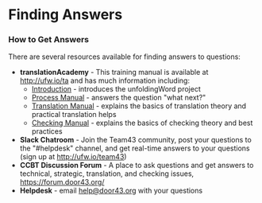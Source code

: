 # Finding Answers #

### How to Get Answers

There are several resources available for finding answers to questions:

* **translationAcademy** - This training manual is available at http://ufw.io/ta and has much information including:
  * [Introduction](../ta-intro/01.md) - introduces the unfoldingWord project
  * [Process Manual](../../process/process-manual/01.md)  - answers the question "what next?"
  * [Translation Manual](../../translate/translate-manual/01.md) - explains the basics of translation theory and practical translation helps
  * [Checking Manual](../../checking/intro-check/01.md) - explains the basics of checking theory and best practices
* **Slack Chatroom** - Join the Team43 community, post your questions to the "#helpdesk" channel, and get real-time answers to your questions (sign up at http://ufw.io/team43)
* **CCBT Discussion Forum** - A place to ask questions and get answers to technical, strategic, translation, and checking issues, https://forum.door43.org/
* **Helpdesk** - email <help@door43.org> with your questions



